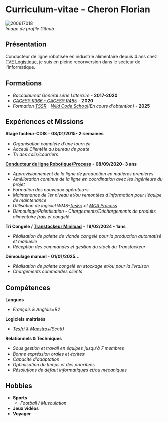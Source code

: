  # **Curriculum-vitae** - **Cheron Florian**  

![200617018](https://github.com/user-attachments/assets/1447e60b-3b0e-4d6a-af5c-bde1757bc011)  
_Image de profile Github_

## **Présentation**  
Conducteur de ligne robotisée en industrie alimentaire depuis 4 ans chez [TVE Logistique](https://www.tvelogistique.fr/), je suis en pleine reconversion dans le secteur de l'informatique.

## **Formations**
* _Baccalauréat Général série Littéraire_ - **2017-2020**  
* [_CACES® R366 - CACES® R485_](https://www.formatec-sarl.com/blog-formation-caces-securite/actualites-formation-caces-formation-securite-travail/106-caces-r366-caces-r485-formation-chariot-accompagnant-sur-lyon-et-villefranche) - **2020** 
* _Formation [TSSR](https://www.francecompetences.fr/recherche/rncp/37682/) - [Wild Code School](https://www.wildcodeschool.com/)(En cours d'obtention)_ - **2025**

## **Expériences et Missions**
**Stage facteur-CDIS** - **08/01/2015- 2 semaines**
* _Organisation complète d'une tournée_
* _Acceuil Clientèle au bureau de poste_
* _Tri des colis/courriers_


**[Conducteur de ligne Robotique/Process](https://www.lindustrie-recrute.fr/metiers/conducteur-de-ligne-de-production-h-f/)** - **08/09/2020- 3 ans**  
* _Approvisionnement de la ligne de production en matières premières_
* _Amélioration continue de la ligne en coordination avec les ingénieurs du projet_
* _Formation des nouveaux opérateurs_
* _Maintenance de 1er niveau et/ou remontées d'information pour l'équipe de maintenance_
* _Utilisation de logiciel WMS-[TesFri](https://www.innlog.fr/wp-content/uploads/2024/12/Plaquette-Tesfri.pdf) et [MCA Process](https://mca-process.fr/)_
* _Démoulage/Palettisation - Chargements/Déchargements de produits alimentaire frais et congelé_

**Tri Congele / [Transtockeur Miniload](https://scottautomation.com/fr-fr/products/materials-handling-logistics/automated-storage-retrieval-systems/miniload-stacker-cranes)** - **19/02/2024 - 1ans**  
* _Réalisation de palette de viande congelé pour la production automatisé et manuelle_
* _Réception des commandes et gestion du stock du Transtockeur_

**Démoulage manuel** - **01/01/2025...**
* _Réalisation de palette congelé en stockage et/ou pour la livraison_
* _Chargements commandes clients_


## **Compétences**                                                             
**Langues**                                                                  
* _Français & Anglais=B2_                                                       

**Logiciels maitrisés**
* _[Tesfri](https://www.innlog.fr/wp-content/uploads/2024/12/Plaquette-Tesfri.pdf) & [Maestro+](https://scottautomation.com/fr-fr/products/materials-handling-logistics/industrial-software)(Scott)_

**Relationnels & Techniques**
* _Sous gestion et travail en équipes jusqu'à 7 membres_
* _Bonne expréssion orales et écrites_
* _Capacité d'adaptation_
* _Optimisation du temps et des prioritées_
* _Résolutions de défaut informatiques et/ou mécaniques_

## **Hobbies**
* **Sports**
  * _Football / Musculation_
* **Jeux vidéos**
* **Voyager**
